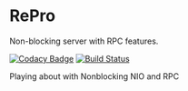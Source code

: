 # RePro

Non-blocking server with RPC features.

[![Codacy Badge](https://api.codacy.com/project/badge/Grade/63b7304082e643a28bbff2ee3e5e3c6a)](https://app.codacy.com/app/markjohndoyle/nio-playground?utm_source=github.com&utm_medium=referral&utm_content=markjohndoyle/nio-playground&utm_campaign=Badge_Grade_Dashboard)
[![Build Status](https://travis-ci.org/markjohndoyle/RePRO.svg?branch=master)](https://travis-ci.org/markjohndoyle/RePRO)

Playing about with Nonblocking NIO and RPC
